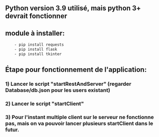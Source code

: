 ## Python version 3.9 utilisé, mais python 3+ devrait fonctionner

## module à installer:
```bash
	- pip install requests
	- pip install flask
	- pip install tkinter
```

## Étape pour fonctionnement de l'application:
### 1) Lancer le script "startRestAndServer" (regarder Database/db.json pour les users existant)
### 2) Lancer le script "startClient"
### 3) Pour l'instant multiple client sur le serveur ne fonctionne pas, mais on va pouvoir lancer plusieurs startClient dans le futur.
